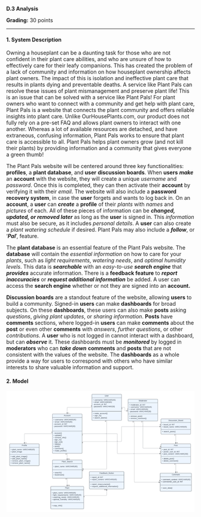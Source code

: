 **D.3 Analysis**

**Grading:** 30 points


---

#### **1. System Description**

Owning a houseplant can be a daunting task for those who are not confident in their plant care abilities, and who are unsure of how to effectively care for their leafy companions. This has created the problem of a lack of community and information on how houseplant ownership affects plant owners. The impact of this is isolation and ineffective plant care that results in plants dying and preventable deaths. A service like Plant Pals can resolve these issues of plant mismanagement and preserve plant life! This is an issue that can be solved with a service like Plant Pals! For plant owners who want to connect with a community and get help with plant care, Plant Pals is a website that connects the plant community and offers reliable insights into plant care. Unlike OurHousePlants.com, our product does not fully rely on a pre-set FAQ and allows plant owners to interact with one another. Whereas a lot of available resources are detached, and have extraneous, confusing information, Plant Pals works to ensure that plant care is accessible to all. Plant Pals helps plant owners grow (and not kill their plants) by providing information and a community that gives everyone a green thumb!

The Plant Pals website will be centered around three key functionalities: **profiles**, a **plant database**, and **user** **discussion boards**. When **users** **_make_** an **account** with the website, they will create a unique _username_ and _password_. Once this is completed, they can then activate their **account** by verifying it with their _email_. The website will also include a **password recovery system**, in case the **user** forgets and wants to log back in. On an **account**, a **user** can **_create_** a **profile** of their _plants_ with _names_ and _pictures_ of each. All of these pieces of information can be **_changed, updated, or removed later_** as long as the **user** is signed in. This _information_ must also be secure, as it includes _personal details_. A **user** can also create a _plant watering schedule_ if desired. Plant Pals may also include a **_follow_**, or ‘**_Pal_**’, feature. 

The **plant database** is an essential feature of the Plant Pals website. The **database** will contain the _essential information_ on how to care for your _plants_, such as _light requirements_, _watering needs_, and _optimal humidity levels_. This data is **_searchable_** with an _easy-to-use_ **_search engine_** that **_provides_** accurate information. There is a **feedback feature** to **_report inaccuracies_** or **_request additional information_** be added. A user can access the **search engine** whether or not they are signed into an **account.** 

**Discussion boards** are a standout feature of the website, allowing **users** to build a community. Signed-in **users** can make **dashboards** for broad subjects. On these **dashboards**, these users can also make **posts** asking _questions_, _giving plant updates_, or _sharing information_. **Posts** have **comments** sections, where logged-in **users** can make **comments** about the **post** or even other **comments** with _answers_, _further questions_, or other _contributions_. A **user** who is not logged in cannot interact with a dashboard, but can **_observe_** it. These dashboards must be **_monitored_** by logged in **moderators** who can **_take down_** **comments** and **posts** that are not consistent with the values of the website. The **dashboards** as a whole provide a way for users to correspond with others who have similar interests to share valuable information and support. 


#### **2. Model**

![Class diagram for Plant Pals.](class_diagram.png)